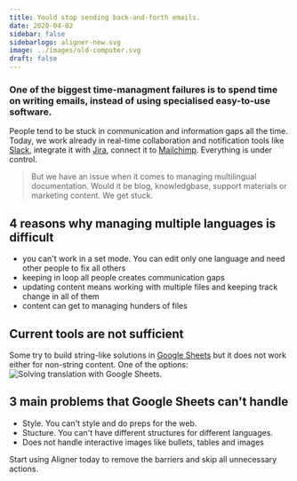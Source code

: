 ```yaml
---
title: Yould stop sending back-and-forth emails.
date: 2020-04-02
sidebar: false
sidebarlogo: aligner-new.svg
image: ../images/old-computer.svg
draft: false
---
```


### One of the biggest time-managment failures is to spend time on writing emails, instead of using specialised easy-to-use software.

People tend to be stuck in communication and information gaps all the time. Today, we work already in real-time collaboration and notification tools like [Slack](https://www.slack.com "Slack"), integrate it with [Jira](https://www.slack.com "Jira"), connect it to [Mailchimp](https://www.slack.com "Mailchimp"). Everything is under control.

> But we have an issue when it comes to managing multilingual documentation. Would it be blog, knowledgbase, support materials or marketing content. We get stuck.

## 4 reasons why managing multiple languages is difficult

- you can't work in a set mode. You can edit only one language and need other people to fix all others
- keeping in loop all people creates communication gaps
- updating content means working with multiple files and keeping track change in all of them
- content can get to managing hunders of files

## Current tools are not sufficient

Some try to build string-like solutions in [Google Sheets](https://www.google.com/sheets/about/ "Google Sheets") but it does not work either for non-string content. One of the options:
![Solving translation with Google Sheets](https://www.labnol.org/images/2008/translate_spreadsheet_cells.png "Solving translation with Google Sheets").

## 3 main problems that Google Sheets can't handle
- Style. You can't style and do preps for the web.
- Stucture. You can't have different structures for different languages.
- Does not handle interactive images like bullets, tables and images

Start using Aligner today to remove the barriers and skip all unnecessary actions. 